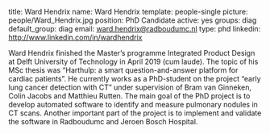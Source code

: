 title: Ward Hendrix
name: Ward Hendrix
template: people-single
picture: people/Ward_Hendrix.jpg
position: PhD Candidate
active: yes
groups: diag
default_group: diag
email: ward.hendrix@radboudumc.nl
type: phd
linkedin: http://www.linkedin.com/in/wardhendrix

Ward Hendrix finished the Master’s programme Integrated Product Design at Delft University of Technology in April 2019 (cum laude). The topic of his MSc thesis was “Harthulp: a smart question-and-answer platform for cardiac patients”. He currently works as a PhD-student on the project “early lung cancer detection with CT” under supervision of Bram van Ginneken, Colin Jacobs and Matthieu Rutten. The main goal of the PhD project is to develop automated software to identify and measure pulmonary nodules in CT scans. Another important part of the project is to implement and validate the software in Radboudumc and Jeroen Bosch Hospital. 
